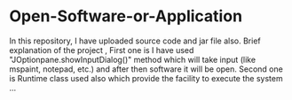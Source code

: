 # Open-Software-or-Application
In this repository, I have uploaded source code and jar file also. Brief explanation of the project  , First one is I have used "JOptionpane.showInputDialog()" method which will take input (like mspaint, notepad, etc.) and after then software it will be open. Second one is Runtime class used also which provide the facility to execute the system ...
